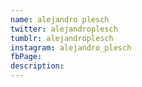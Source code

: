 ```yaml
---
name: alejandro plesch
twitter: alejandroplesch
tumblr: alejandroplesch
instagram: alejandro_plesch
fbPage:
description: 
---
```

